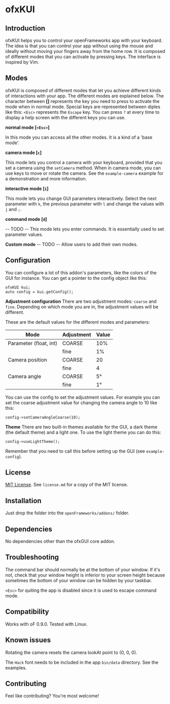 ofxKUI
======

Introduction
------------
ofxKUI helps you to control your openFrameworks app with your keyboard.
The idea is that you can control your app without using the mouse and ideally without moving your fingers away from the home row.
It is composed of different modes that you can activate by pressing keys.
The interface is inspired by Vim. 

Modes
-----
ofxKUI is composed of different modes that let you achieve different kinds of interactions with your app. 
The different modes are explained below. 
The character between **[]** represents the key you need to press to activate the mode when in normal mode. 
Special keys are represented between diples like this: `<Esc>` represents the `Escape` key. 
You can press `?` at every time to display a help screen with the different keys you can use.

**normal mode [`<Esc>`]**

In this mode you can access all the other modes. It is a kind of a 'base mode'.

**camera mode [`c`]**

This mode lets you control a camera with your keyboard, provided that you set a camera using the `setCamera` method. 
When in camera mode, you can use keys to move or rotate the camera.
See the `example-camera` example for a demonstration and more information.

**interactive mode [`i`]**

This mode lets you change GUI parameters interactively. Select the next parameter with `k`, the previous parameter with `l` and change the values with `j` and `;`.

**command mode [`d`]**

-- TODO --
This mode lets you enter commands. It is essentially used to set parameter values.

**Custom mode**
-- TODO --
Allow users to add their own modes.

Configuration
-------------
You can configure a lot of this addon's parameters, like the colors of the GUI for instance.
You can get a pointer to the config object like this:

    ofxKUI kui;
    auto config = kui.getConfig();

**Adjustment configuration**
There are two adjustment modes: `coarse` and `fine`. Depending on which mode you are in, the adjustment values will be different. 

These are the default values for the different modes and parameters:

|Mode                   |Adjustment |Value |
|-----------------------|-----------|------|
|Parameter (float, int) |COARSE     |10%   |
|                       |fine       |1%    |
|Camera position        |COARSE     |20    |
|                       |fine       |4     |
|Camera angle           |COARSE     |5°    |
|                       |fine       |1°    |


You can use the config to set the adjustment values. For example you can set the coarse adjustment value for changing the camera angle to 10 like this:

    config->setCameraAngleCoarse(10);

**Theme**
There are two built-in themes available for the GUI, a dark theme (the default theme) and a light one. To use the light theme you can do this:

    config->useLightTheme();

Remember that you need to call this before setting up the GUI (see `example-config`).

License
-------
[MIT License](https://en.wikipedia.org/wiki/MIT_License). See `license.md` for a copy of the MIT license.

Installation
------------
Just drop the folder into the `openFrameworks/addons/` folder.

Dependencies
------------
No dependencies other than the ofxGUI core addon.

Troubleshooting
---------------

The command bar should normally be at the bottom of your window. If it's not, check that your window height is inferior to your screen height because sometimes the bottom of your window can be hidden by your taskbar.

`<Esc>` for quiting the app is disabled since it is used to escape command mode.


Compatibility
------------
Works with oF 0.9.0. Tested with Linux.

Known issues
------------
Rotating the camera resets the camera lookAt point to (0, 0, 0).

The `Hack` font needs to be included in the app `bin/data` directory.
See the examples.

Contributing
------------
Feel like contributing? You're most welcome!

<!-- Version history
------------
It make sense to include a version history here (newest releases first), describing new features and changes to the addon. Use [git tags](http://learn.github.com/p/tagging.html) to mark release points in your repo, too!

### Version 0.1 (Date):
Describe relevant changes etc.

 -->
